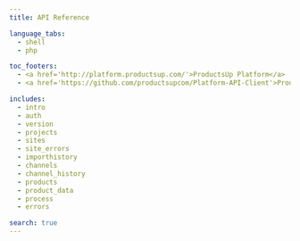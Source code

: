 ```yaml
---
title: API Reference

language_tabs:
  - shell
  - php

toc_footers:
  - <a href='http://platform.productsup.com/'>ProductsUp Platform</a>
  - <a href='https://github.com/productsupcom/Platform-API-Client'>ProductsUp Platform API Client (PHP)</a>

includes:
  - intro
  - auth
  - version
  - projects
  - sites
  - site_errors
  - importhistory
  - channels
  - channel_history
  - products
  - product_data
  - process
  - errors

search: true
---
```


